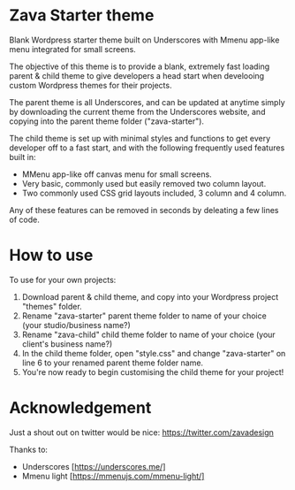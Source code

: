 # Zava Starter theme

Blank Wordpress starter theme built on Underscores with Mmenu app-like menu integrated for small screens.

The objective of this theme is to provide a blank, extremely fast loading parent & child theme to give developers a head start when develooing custom Wordpress themes for their projects.

The parent theme is all Underscores, and can be updated at anytime simply by downloading the current theme from the Underscores website, and copying into the parent theme folder ("zava-starter").

The child theme is set up with minimal styles and functions to get every developer off to a fast start, and with the following frequently used features built in:
- MMenu app-like off canvas menu for small screens.
- Very basic, commonly used but easily removed two column layout.
- Two commonly used CSS grid layouts included, 3 column and 4 column.

Any of these features can be removed in seconds by deleating a few lines of code.

# How to use

To use for your own projects:
1. Download parent & child theme, and copy into your Wordpress project "themes" folder.
2. Rename "zava-starter" parent theme folder to name of your choice (your studio/business name?)
3. Rename "zava-child" child theme folder to name of your choice (your client's business name?)
4. In the child theme folder, open "style.css" and change "zava-starter" on line 6 to your renamed parent theme folder name.
5. You're now ready to begin customising the child theme for your project!

# Acknowledgement

Just a shout out on twitter would be nice: https://twitter.com/zavadesign

Thanks to:
- Underscores [https://underscores.me/]
- Mmenu light [https://mmenujs.com/mmenu-light/]
